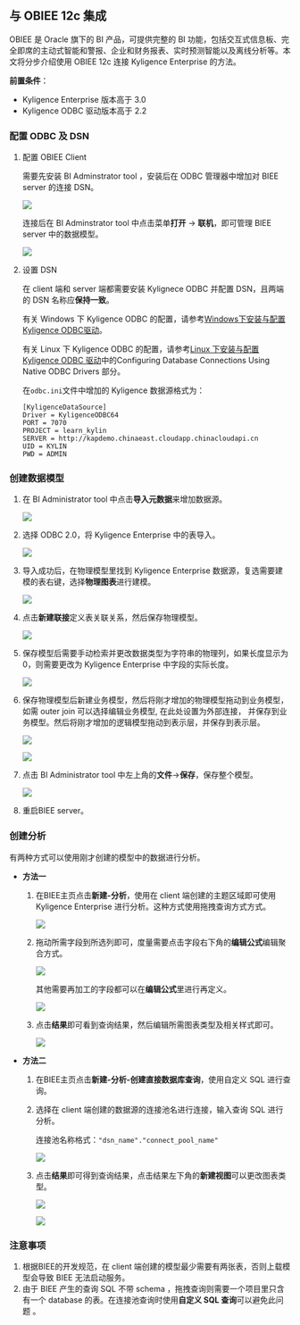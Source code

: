 ## 与 OBIEE 12c 集成

OBIEE 是 Oracle 旗下的 BI 产品，可提供完整的 BI 功能，包括交互式信息板、完全即席的主动式智能和警报、企业和财务报表、实时预测智能以及离线分析等。本文将分步介绍使用 OBIEE 12c 连接 Kyligence Enterprise 的方法。

**前置条件**：
- Kyligence Enterprise 版本高于 3.0
- Kyligence ODBC 驱动版本高于 2.2

### 配置 ODBC 及 DSN

1. 配置 OBIEE Client

   需要先安装 BI Adminstrator tool ，安装后在 ODBC 管理器中增加对 BIEE server 的连接 DSN。

   ![](./images/OBIEE12/00.png)

   连接后在 BI Adminstrator tool 中点击菜单**打开** -> **联机**，即可管理 BIEE server 中的数据模型。

    ![](images/OBIEE12/001.png)

2. 设置 DSN

   在 client 端和 server 端都需要安装 Kylignece ODBC 并配置 DSN，且两端的 DSN 名称应**保持一致**。

   有关 Windows 下 Kyligence ODBC 的配置，请参考[Windows下安装与配置Kyligence ODBC驱动](../driver/kyligence_odbc_win.cn.html)。

   有关 Linux 下 Kyligence ODBC 的配置，请参考[Linux 下安装与配置 Kyligence ODBC 驱动](https://docs.oracle.com/middleware/12212/biee/BIEMG/GUID-CCDD9782-BC2A-497A-8ED0-AECA2ECFB3AE.htm#config_native_dbs)中的Configuring Database Connections Using Native ODBC Drivers 部分。

   在`odbc.ini`文件中增加的 Kyligence 数据源格式为：

   ```
   [KyligenceDataSource]
   Driver = KyligenceODBC64
   PORT = 7070
   PROJECT = learn_kylin
   SERVER = http://kapdemo.chinaeast.cloudapp.chinacloudapi.cn   
   UID = KYLIN  
   PWD = ADMIN
   ```

### 创建数据模型

1. 在 BI Administrator tool 中点击**导入元数据**来增加数据源。

    ![](images/OBIEE12/01.png)

2. 选择 ODBC 2.0，将 Kyligence Enterprise 中的表导入。

    ![](images/OBIEE12/02.jpeg)

3. 导入成功后，在物理模型里找到 Kyligence Enterprise 数据源，复选需要建模的表右键，选择**物理图表**进行建模。

   ![](images/OBIEE12/03.jpeg)

4. 点击**新建联接**定义表关联关系，然后保存物理模型。

   ![](images/OBIEE12/04.jpeg)

5. 保存模型后需要手动检索并更改数据类型为字符串的物理列，如果长度显示为0，则需要更改为 Kyligence Enterprise 中字段的实际长度。

    ![](images/OBIEE12/05.jpeg)

6. 保存物理模型后新建业务模型，然后将刚才增加的物理模型拖动到业务模型，如需 outer join 可以选择编辑业务模型, 在此处设置为外部连接， 并保存到业务模型。然后将刚才增加的逻辑模型拖动到表示层，并保存到表示层。

   ![](images/OBIEE12/06.png)

   ![](images/OBIEE12/07.png)

7. 点击 BI Administrator tool 中左上角的**文件**->**保存**，保存整个模型。

   ![](images/OBIEE12/08.jpeg)

8. 重启BIEE server。


### 创建分析

有两种方式可以使用刚才创建的模型中的数据进行分析。

- **方法一**

  1. 在BIEE主页点击**新建-分析**，使用在 client 端创建的主题区域即可使用 Kyligence Enterprise 进行分析。这种方式使用拖拽查询方式方式。

     ![](images/OBIEE12/09.png)

  2. 拖动所需字段到所选列即可，度量需要点击字段右下角的**编辑公式**编辑聚合方式。

     ![](images/OBIEE12/10.png)

     其他需要再加工的字段都可以在**编辑公式**里进行再定义。

      ![](images/OBIEE12/11.png)

  3. 点击**结果**即可看到查询结果，然后编辑所需图表类型及相关样式即可。

      ![](images/OBIEE12/12.png)


- **方法二**

  1. 在BIEE主页点击**新建-分析-创建直接数据库查询**，使用自定义 SQL 进行查询。

  2. 选择在 client 端创建的数据源的连接池名进行连接，输入查询 SQL 进行分析。

     连接池名称格式：`"dsn_name"."connect_pool_name"`

     ![](images/OBIEE12/13.png)

  3. 点击**结果**即可得到查询结果，点击结果左下角的**新建视图**可以更改图表类型。

     ![](images/OBIEE12/14.png)

     ![](images/OBIEE12/15.png)

### 注意事项

1. 根据BIEE的开发规范，在 client 端创建的模型最少需要有两张表，否则上载模型会导致 BIEE 无法启动服务。
2. 由于 BIEE 产生的查询 SQL 不带 schema ，拖拽查询则需要一个项目里只含有一个 database 的表。在连接池查询时使用**自定义 SQL 查询**可以避免此问题 。

